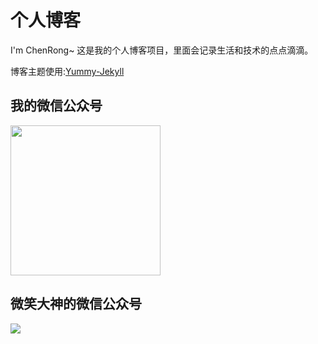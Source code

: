 # 个人博客

I'm ChenRong~ 这是我的个人博客项目，里面会记录生活和技术的点点滴滴。



博客主题使用:[Yummy-Jekyll](https://github.com/DONGChuan/Yummy-Jekyll)


## 我的微信公众号

<img src=https://image-chenrong-public.oss-cn-shenzhen.aliyuncs.com/image/person/card.png width="240px" height="240px"></img>


## 微笑大神的微信公众号

![](http://www.ityouknow.com/assets/images/keeppuresmile_430.jpg)

